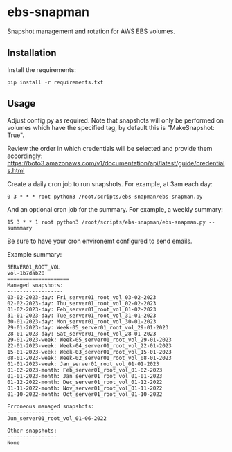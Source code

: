 # ebs-snapman

Snapshot management and rotation for AWS EBS volumes.

## Installation
Install the requirements:
```
pip install -r requirements.txt
```

## Usage
Adjust config.py as required. Note that snapshots will only be performed on volumes which have the specified tag, by default this is "MakeSnapshot: True".

Review the order in which credentials will be selected and provide them accordingly:
https://boto3.amazonaws.com/v1/documentation/api/latest/guide/credentials.html

Create a daily cron job to run snapshots. For example, at 3am each day:
```
0 3 * * * root python3 /root/scripts/ebs-snapman/ebs-snapman.py
```
And an optional cron job for the summary. For example, a weekly summary:
```
15 3 * * 1 root python3 /root/scripts/ebs-snapman/ebs-snapman.py --summmary
```
Be sure to have your cron environemt configured to send emails.

Example summary:
```
SERVER01_ROOT_VOL
vol-1b7dab28
====================
Managed snapshots:
------------------
03-02-2023-day: Fri_server01_root_vol_03-02-2023
02-02-2023-day: Thu_server01_root_vol_02-02-2023
01-02-2023-day: Feb_server01_root_vol_01-02-2023
31-01-2023-day: Tue_server01_root_vol_31-01-2023
30-01-2023-day: Mon_server01_root_vol_30-01-2023
29-01-2023-day: Week-05_server01_root_vol_29-01-2023
28-01-2023-day: Sat_server01_root_vol_28-01-2023
29-01-2023-week: Week-05_server01_root_vol_29-01-2023
22-01-2023-week: Week-04_server01_root_vol_22-01-2023
15-01-2023-week: Week-03_server01_root_vol_15-01-2023
08-01-2023-week: Week-02_server01_root_vol_08-01-2023
01-01-2023-week: Jan_server01_root_vol_01-01-2023
01-02-2023-month: Feb_server01_root_vol_01-02-2023
01-01-2023-month: Jan_server01_root_vol_01-01-2023
01-12-2022-month: Dec_server01_root_vol_01-12-2022
01-11-2022-month: Nov_server01_root_vol_01-11-2022
01-10-2022-month: Oct_server01_root_vol_01-10-2022

Erroneous managed snapshots:
----------------
Jun_server01_root_vol_01-06-2022

Other snapshots:
----------------
None
```
